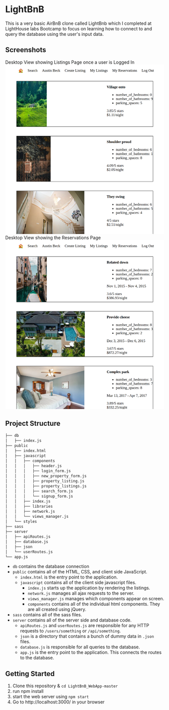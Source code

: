 # LightBnB
This is a very basic AirBnB clone called LightBnb which I completed at LightHouse labs Bootcamp to focus on learning how to connect to and query the database using the user's input data.

## Screenshots
Desktop View showing Listings Page once a user is Logged In
!["Screenshot showing Listings"](LightBnB_WebApp-master/docs/page-showing-user-home-page.png)
Desktop View showing the Reservations Page
!["Screenshot showing Reservations"](LightBnB_WebApp-master/docs/page-showing-reservations.png)

## Project Structure
```
├── db
│   ├── index.js
├── public
│   ├── index.html
│   ├── javascript
│   │   ├── components 
│   │   │   ├── header.js
│   │   │   ├── login_form.js
│   │   │   ├── new_property_form.js
│   │   │   ├── property_listing.js
│   │   │   ├── property_listings.js
│   │   │   ├── search_form.js
│   │   │   └── signup_form.js
│   │   ├── index.js
│   │   ├── libraries
│   │   ├── network.js
│   │   └── views_manager.js
│   └── styles
├── sass
├── server
│   ├── apiRoutes.js
│   ├── database.js
│   ├── json
│   └── userRoutes.js
└── app.js
```
* `db` contains the database connection
* `public` contains all of the HTML, CSS, and client side JavaScript. 
  * `index.html` is the entry point to the application. 
  * `javascript` contains all of the client side javascript files.
    * `index.js` starts up the application by rendering the listings.
    * `network.js` manages all ajax requests to the server.
    * `views_manager.js` manages which components appear on screen.
    * `components` contains all of the individual html components. They are all created using jQuery.
* `sass` contains all of the sass files. 
* `server` contains all of the server side and database code.
  * `apiRoutes.js` and `userRoutes.js` are responsible for any HTTP requests to `/users/something` or `/api/something`. 
  * `json` is a directory that contains a bunch of dummy data in `.json` files.
  * `database.js` is responsible for all queries to the database.
  * `app.js` is the entry point to the application. This connects the routes to the database.

## Getting Started
  1. Clone this repository & ```cd LightBnB_WebApp-master```
  2. run npm install
  3. start the web server using ```npm start```
  4. Go to http://localhost:3000/ in your browser
